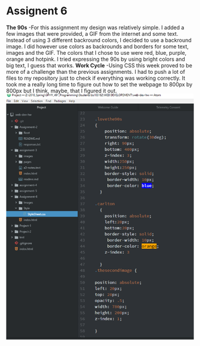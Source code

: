 # Assignent 6

**The 90s**
-For this assignment my design was relatively simple. I added a few
images that were provided, a GIF from the internet and some text. Instead of using
3 different backround colors, I decided to use a backround image. I did however use colors
as backrounds and borders for some text, images and the GIF. The colors that I chose to use
were red, blue, purple, orange and hotpink. I tried expressing the 90s by using bright colors and big text, I guess that works.
**Work Cycle**
-Using CSS this week proved to be more of a challenge than the previous assignments. I had to push a lot of files to my repository just to
 check if everything was working correctly. It took me a really long time to figure out how to set the webpage to 800px by 800px but I think, maybe, that
I figured it out.
![my screenshot](./Images/capture.PNG)
